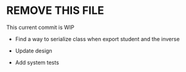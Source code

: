 # REMOVE THIS FILE

This current commit is WIP

* Find a way to serialize class when export student and the inverse

* Update design

* Add system tests
